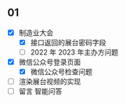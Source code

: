 ## 01

- [x] 制造业大会
	- [x] 接口返回的展台密码字段
	- [ ] 2022 年 2023 年主办方问题
- [x] 微信公众号登录页面
	- [x] 微信公众号检查问题
- [ ] 渲染展台视频的实现
- [ ] 留言 智能问答
